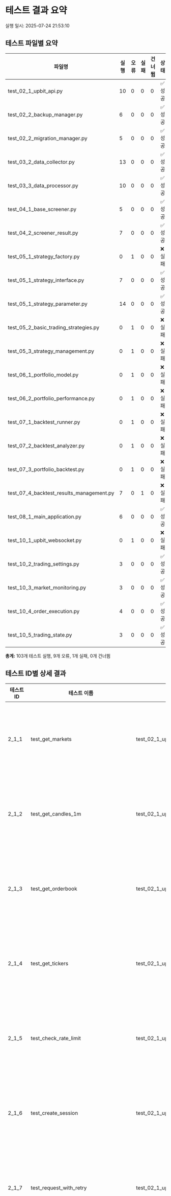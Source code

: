 # 테스트 결과 요약

실행 일시: 2025-07-24 21:53:10

## 테스트 파일별 요약

| 파일명 | 실행 | 오류 | 실패 | 건너뜀 | 상태 |
|--------|------|------|------|--------|------|
| test_02_1_upbit_api.py | 10 | 0 | 0 | 0 | ✅ 성공 |
| test_02_2_backup_manager.py | 6 | 0 | 0 | 0 | ✅ 성공 |
| test_02_2_migration_manager.py | 5 | 0 | 0 | 0 | ✅ 성공 |
| test_03_2_data_collector.py | 13 | 0 | 0 | 0 | ✅ 성공 |
| test_03_3_data_processor.py | 10 | 0 | 0 | 0 | ✅ 성공 |
| test_04_1_base_screener.py | 5 | 0 | 0 | 0 | ✅ 성공 |
| test_04_2_screener_result.py | 7 | 0 | 0 | 0 | ✅ 성공 |
| test_05_1_strategy_factory.py | 0 | 1 | 0 | 0 | ❌ 실패 |
| test_05_1_strategy_interface.py | 7 | 0 | 0 | 0 | ✅ 성공 |
| test_05_1_strategy_parameter.py | 14 | 0 | 0 | 0 | ✅ 성공 |
| test_05_2_basic_trading_strategies.py | 0 | 1 | 0 | 0 | ❌ 실패 |
| test_05_3_strategy_management.py | 0 | 1 | 0 | 0 | ❌ 실패 |
| test_06_1_portfolio_model.py | 0 | 1 | 0 | 0 | ❌ 실패 |
| test_06_2_portfolio_performance.py | 0 | 1 | 0 | 0 | ❌ 실패 |
| test_07_1_backtest_runner.py | 0 | 1 | 0 | 0 | ❌ 실패 |
| test_07_2_backtest_analyzer.py | 0 | 1 | 0 | 0 | ❌ 실패 |
| test_07_3_portfolio_backtest.py | 0 | 1 | 0 | 0 | ❌ 실패 |
| test_07_4_backtest_results_management.py | 7 | 0 | 1 | 0 | ❌ 실패 |
| test_08_1_main_application.py | 6 | 0 | 0 | 0 | ✅ 성공 |
| test_10_1_upbit_websocket.py | 0 | 1 | 0 | 0 | ❌ 실패 |
| test_10_2_trading_settings.py | 3 | 0 | 0 | 0 | ✅ 성공 |
| test_10_3_market_monitoring.py | 3 | 0 | 0 | 0 | ✅ 성공 |
| test_10_4_order_execution.py | 4 | 0 | 0 | 0 | ✅ 성공 |
| test_10_5_trading_state.py | 3 | 0 | 0 | 0 | ✅ 성공 |

**총계:** 103개 테스트 실행, 9개 오류, 1개 실패, 0개 건너뜀

## 테스트 ID별 상세 결과

| 테스트 ID | 테스트 이름 | 파일 | 개발 단계 | 테스트 내용 | 상태 |
|-----------|------------|------|----------|------------|------|
| 2_1_1 | test_get_markets | test_02_1_upbit_api.py | 2.1 업비트 REST API 기본 클라이언트 구현 | 마켓 코드 조회 테스트 | ✅ 성공 |
| 2_1_2 | test_get_candles_1m | test_02_1_upbit_api.py | 2.1 업비트 REST API 기본 클라이언트 구현 | 1분봉 조회 테스트 | ✅ 성공 |
| 2_1_3 | test_get_orderbook | test_02_1_upbit_api.py | 2.1 업비트 REST API 기본 클라이언트 구현 | 호가 데이터 조회 테스트 | ✅ 성공 |
| 2_1_4 | test_get_tickers | test_02_1_upbit_api.py | 2.1 업비트 REST API 기본 클라이언트 구현 | 티커 데이터 조회 테스트 | ✅ 성공 |
| 2_1_5 | test_check_rate_limit | test_02_1_upbit_api.py | 2.1 업비트 REST API 기본 클라이언트 구현 | API 요청 제한 확인 테스트 | ✅ 성공 |
| 2_1_6 | test_create_session | test_02_1_upbit_api.py | 2.1 업비트 REST API 기본 클라이언트 구현 | HTTP 세션 생성 테스트 | ✅ 성공 |
| 2_1_7 | test_request_with_retry | test_02_1_upbit_api.py | 2.1 업비트 REST API 기본 클라이언트 구현 | API 요청 재시도 테스트 | ✅ 성공 |
| 2_1_8 | test_get_order | test_02_1_upbit_api.py | 2.1 업비트 REST API 기본 클라이언트 구현 | 개별 주문 조회 테스트 | ✅ 성공 |
| 2_1_9 | test_get_market_day_candles | test_02_1_upbit_api.py | 2.1 업비트 REST API 기본 클라이언트 구현 | 일 캔들 조회 테스트 | ✅ 성공 |
| 2_1_10 | test_get_trades_ticks | test_02_1_upbit_api.py | 2.1 업비트 REST API 기본 클라이언트 구현 | 최근 체결 내역 조회 테스트 | ✅ 성공 |
| 2_2_1 | test_backup_sqlite | test_02_2_backup_manager.py | 2.2 데이터베이스 스키마 설계 | SQLite 백업 테스트 | ✅ 성공 |
| 2_2_2 | test_backup_sqlite_with_name | test_02_2_backup_manager.py | 2.2 데이터베이스 스키마 설계 | 이름이 지정된 SQLite 백업 테스트 | ✅ 성공 |
| 2_2_3 | test_restore_sqlite | test_02_2_backup_manager.py | 2.2 데이터베이스 스키마 설계 | SQLite 복원 테스트 | ✅ 성공 |
| 2_2_4 | test_backup_mysql | test_02_2_backup_manager.py | 2.2 데이터베이스 스키마 설계 | MySQL 백업 테스트 | ✅ 성공 |
| 2_2_5 | test_backup_postgresql | test_02_2_backup_manager.py | 2.2 데이터베이스 스키마 설계 | PostgreSQL 백업 테스트 | ✅ 성공 |
| 2_2_6 | test_list_backups | test_02_2_backup_manager.py | 2.2 데이터베이스 스키마 설계 | 백업 목록 조회 테스트 | ✅ 성공 |
| 2_2_7 | test_ensure_migration_table | test_02_2_migration_manager.py | 2.2 데이터베이스 스키마 설계 | 마이그레이션 테이블 생성 테스트 | ✅ 성공 |
| 2_2_8 | test_get_available_migrations | test_02_2_migration_manager.py | 2.2 데이터베이스 스키마 설계 | 사용 가능한 마이그레이션 목록 조회 테스트 | ✅ 성공 |
| 2_2_9 | test_get_applied_migrations | test_02_2_migration_manager.py | 2.2 데이터베이스 스키마 설계 | 적용된 마이그레이션 목록 조회 테스트 | ✅ 성공 |
| 2_2_10 | test_get_pending_migrations | test_02_2_migration_manager.py | 2.2 데이터베이스 스키마 설계 | 보류 중인 마이그레이션 목록 조회 테스트 | ✅ 성공 |
| 2_2_11 | test_create_migration | test_02_2_migration_manager.py | 2.2 데이터베이스 스키마 설계 | 마이그레이션 생성 테스트 | ✅ 성공 |
| 3_2_1 | test_ensure_tables | test_03_2_data_collector.py | 3.2 데이터 수집기 구현 | 테이블 생성 테스트 | ✅ 성공 |
| 3_2_2 | test_collect_ohlcv | test_03_2_data_collector.py | 3.2 데이터 수집기 구현 | OHLCV 데이터 수집 테스트 | ✅ 성공 |
| 3_2_3 | test_collect_orderbook | test_03_2_data_collector.py | 3.2 데이터 수집기 구현 | 호가 데이터 수집 테스트 | ✅ 성공 |
| 3_2_4 | test_get_ohlcv_data | test_03_2_data_collector.py | 3.2 데이터 수집기 구현 | OHLCV 데이터 조회 테스트 | ✅ 성공 |
| 3_2_5 | test_get_orderbook_data | test_03_2_data_collector.py | 3.2 데이터 수집기 구현 | 호가 데이터 조회 테스트 | ✅ 성공 |
| 3_2_6 | test_collect_historical_ohlcv_new_data | test_03_2_data_collector.py | 3.2 데이터 수집기 구현 | 과거 OHLCV 데이터 수집 테스트 (새 데이터) | ✅ 성공 |
| 3_2_7 | test_collect_historical_ohlcv_existing_data | test_03_2_data_collector.py | 3.2 데이터 수집기 구현 | 과거 OHLCV 데이터 수집 테스트 (기존 데이터 있음) | ✅ 성공 |
| 3_2_8 | test_cleanup_old_data | test_03_2_data_collector.py | 3.2 데이터 수집기 구현 | 오래된 데이터 정리 테스트 | ✅ 성공 |
| 3_2_9 | test_start_ohlcv_collection | test_03_2_data_collector.py | 3.2 데이터 수집기 구현 | OHLCV 데이터 수집 작업 시작 테스트 | ✅ 성공 |
| 3_2_10 | test_start_orderbook_collection | test_03_2_data_collector.py | 3.2 데이터 수집기 구현 | 호가 데이터 수집 작업 시작 테스트 | ✅ 성공 |
| 3_2_11 | test_stop_collection | test_03_2_data_collector.py | 3.2 데이터 수집기 구현 | 데이터 수집 작업 중지 테스트 | ✅ 성공 |
| 3_2_12 | test_stop_all_collections | test_03_2_data_collector.py | 3.2 데이터 수집기 구현 | 모든 데이터 수집 작업 중지 테스트 | ✅ 성공 |
| 3_2_13 | test_get_collection_status | test_03_2_data_collector.py | 3.2 데이터 수집기 구현 | 데이터 수집 작업 상태 조회 테스트 | ✅ 성공 |
| 4_1_1 | test_screen_by_volume | test_04_1_base_screener.py | 4.1 기본 스크리닝 기능 구현 | 거래량 기준 스크리닝 테스트 | ✅ 성공 |
| 4_1_2 | test_screen_by_volatility | test_04_1_base_screener.py | 4.1 기본 스크리닝 기능 구현 | 변동성 기준 스크리닝 테스트 | ✅ 성공 |
| 4_1_3 | test_screen_by_trend | test_04_1_base_screener.py | 4.1 기본 스크리닝 기능 구현 | 추세 기준 스크리닝 테스트 | ✅ 성공 |
| 4_1_4 | test_combine_screening_results | test_04_1_base_screener.py | 4.1 기본 스크리닝 기능 구현 | 스크리닝 결과 조합 테스트 | ✅ 성공 |
| 4_2_1 | test_save_screening_result | test_04_2_screener_result.py | 4.2 스크리닝 결과 처리 및 저장 기능 구현 | 스크리닝 결과 저장 테스트 | ✅ 성공 |
| 4_2_2 | test_get_screening_result | test_04_2_screener_result.py | 4.2 스크리닝 결과 처리 및 저장 기능 구현 | 특정 스크리닝 결과 조회 테스트 | ✅ 성공 |
| 4_2_3 | test_get_screening_results | test_04_2_screener_result.py | 4.2 스크리닝 결과 처리 및 저장 기능 구현 | 스크리닝 결과 목록 조회 테스트 | ✅ 성공 |
| 4_2_4 | test_delete_screening_result | test_04_2_screener_result.py | 4.2 스크리닝 결과 처리 및 저장 기능 구현 | 스크리닝 결과 삭제 테스트 | ✅ 성공 |
| 4_2_5 | test_filter_screening_results | test_04_2_screener_result.py | 4.2 스크리닝 결과 처리 및 저장 기능 구현 | 스크리닝 결과 필터링 테스트 | ✅ 성공 |
| 4_2_6 | test_export_to_csv | test_04_2_screener_result.py | 4.2 스크리닝 결과 처리 및 저장 기능 구현 | CSV 내보내기 테스트 | ✅ 성공 |
| 4_2_7 | test_sort_screening_details | test_04_2_screener_result.py | 4.2 스크리닝 결과 처리 및 저장 기능 구현 | 스크리닝 결과 상세 정보 정렬 테스트 | ✅ 성공 |
| 5_1_5 | test_strategy_initialization | test_05_1_strategy_interface.py | 5.1 전략 인터페이스 및 기본 클래스 구현 | 전략 초기화 테스트 | ✅ 성공 |
| 5_1_6 | test_get_parameters | test_05_1_strategy_interface.py | 5.1 전략 인터페이스 및 기본 클래스 구현 | 매개변수 조회 테스트 | ✅ 성공 |
| 5_1_7 | test_set_parameters | test_05_1_strategy_interface.py | 5.1 전략 인터페이스 및 기본 클래스 구현 | 매개변수 설정 테스트 | ✅ 성공 |
| 5_1_8 | test_validate_parameters | test_05_1_strategy_interface.py | 5.1 전략 인터페이스 및 기본 클래스 구현 | 매개변수 유효성 검사 테스트 | ✅ 성공 |
| 5_1_9 | test_get_strategy_info | test_05_1_strategy_interface.py | 5.1 전략 인터페이스 및 기본 클래스 구현 | 전략 정보 조회 테스트 | ✅ 성공 |
| 5_1_10 | test_get_required_indicators | test_05_1_strategy_interface.py | 5.1 전략 인터페이스 및 기본 클래스 구현 | 필요한 지표 조회 테스트 | ✅ 성공 |
| 5_1_11 | test_generate_signals | test_05_1_strategy_interface.py | 5.1 전략 인터페이스 및 기본 클래스 구현 | 매매 신호 생성 테스트 | ✅ 성공 |
| 5_1_12 | test_validate_int_parameter | test_05_1_strategy_parameter.py | 5.1 전략 인터페이스 및 기본 클래스 구현 | 정수형 매개변수 유효성 검사 테스트 | ✅ 성공 |
| 5_1_13 | test_validate_float_parameter | test_05_1_strategy_parameter.py | 5.1 전략 인터페이스 및 기본 클래스 구현 | 실수형 매개변수 유효성 검사 테스트 | ✅ 성공 |
| 5_1_14 | test_validate_str_parameter | test_05_1_strategy_parameter.py | 5.1 전략 인터페이스 및 기본 클래스 구현 | 문자열 매개변수 유효성 검사 테스트 | ✅ 성공 |
| 5_1_15 | test_validate_bool_parameter | test_05_1_strategy_parameter.py | 5.1 전략 인터페이스 및 기본 클래스 구현 | 불리언 매개변수 유효성 검사 테스트 | ✅ 성공 |
| 5_1_16 | test_to_dict | test_05_1_strategy_parameter.py | 5.1 전략 인터페이스 및 기본 클래스 구현 | 딕셔너리 변환 테스트 | ✅ 성공 |
| 5_1_17 | test_from_dict | test_05_1_strategy_parameter.py | 5.1 전략 인터페이스 및 기본 클래스 구현 | 딕셔너리에서 생성 테스트 | ✅ 성공 |
| 5_1_18 | test_initialization | test_05_1_strategy_parameter.py | 5.1 전략 인터페이스 및 기본 클래스 구현 | 초기화 테스트 | ✅ 성공 |
| 5_1_19 | test_set_parameter | test_05_1_strategy_parameter.py | 5.1 전략 인터페이스 및 기본 클래스 구현 | 단일 매개변수 설정 테스트 | ✅ 성공 |
| 5_1_20 | test_set_parameters | test_05_1_strategy_parameter.py | 5.1 전략 인터페이스 및 기본 클래스 구현 | 여러 매개변수 설정 테스트 | ✅ 성공 |
| 5_1_21 | test_get_all_parameters | test_05_1_strategy_parameter.py | 5.1 전략 인터페이스 및 기본 클래스 구현 | 모든 매개변수 조회 테스트 | ✅ 성공 |
| 5_1_22 | test_reset_to_defaults | test_05_1_strategy_parameter.py | 5.1 전략 인터페이스 및 기본 클래스 구현 | 기본값으로 재설정 테스트 | ✅ 성공 |
| 5_1_23 | test_get_parameter_definitions | test_05_1_strategy_parameter.py | 5.1 전략 인터페이스 및 기본 클래스 구현 | 매개변수 정의 조회 테스트 | ✅ 성공 |
| 5_1_24 | test_json_serialization | test_05_1_strategy_parameter.py | 5.1 전략 인터페이스 및 기본 클래스 구현 | JSON 직렬화 테스트 | ✅ 성공 |
| 5_1_25 | test_json_deserialization | test_05_1_strategy_parameter.py | 5.1 전략 인터페이스 및 기본 클래스 구현 | JSON 역직렬화 테스트 | ✅ 성공 |

## 개발 단계별 테스트 현황

| 개발 단계 | 총 테스트 수 | 성공 | 실패 | 성공률 |
|-----------|-------------|------|------|--------|
| 2 | 21 | 21 | 0 | 100.00% |
| 3 | 13 | 13 | 0 | 100.00% |
| 4 | 11 | 11 | 0 | 100.00% |
| 5 | 21 | 21 | 0 | 100.00% |
